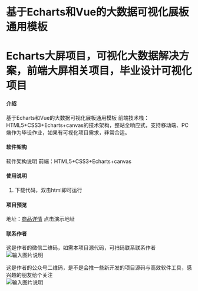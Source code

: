 # 基于Echarts和Vue的大数据可视化展板通用模板
# Echarts大屏项目，可视化大数据解决方案，前端大屏相关项目，毕业设计可视化项目

#### 介绍
基于Echarts和Vue的大数据可视化展板通用模板
前端技术栈：HTML5+CSS3+Echarts+canvas的技术架构，整站全响应式，支持移动端、PC端作为毕设作业，如果有可视化项目需求，非常合适。


#### 软件架构
软件架构说明
前端：HTML5+CSS3+Echarts+canvas

#### 使用说明
1. 下载代码，双击html即可运行
 

#### 项目预览
地址：[商品详情](https://www.xunmaw.com/shop/detail/1671341022001246209)
点击演示地址 


#### 联系作者
这是作者的微信二维码，如需本项目源代码，可扫码联系联系作者  
![输入图片说明](https://foruda.gitee.com/images/1687317143975322437/ec9077a1_12344531.png "屏幕截图")

这是作者的公众号二维码，是不是会推一些新开发的项目源码与高效软件工具，感兴趣的朋友给个关注  
![输入图片说明](https://foruda.gitee.com/images/1686894544806258193/39444070_12344531.png "屏幕截图")